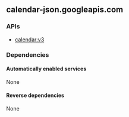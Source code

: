 ## calendar-json.googleapis.com

### APIs

* [ calendar:v3 ]( https://calendar-json.googleapis.com/$discovery/rest?version=v3 )

### Dependencies

#### Automatically enabled services

None

#### Reverse dependencies

None
